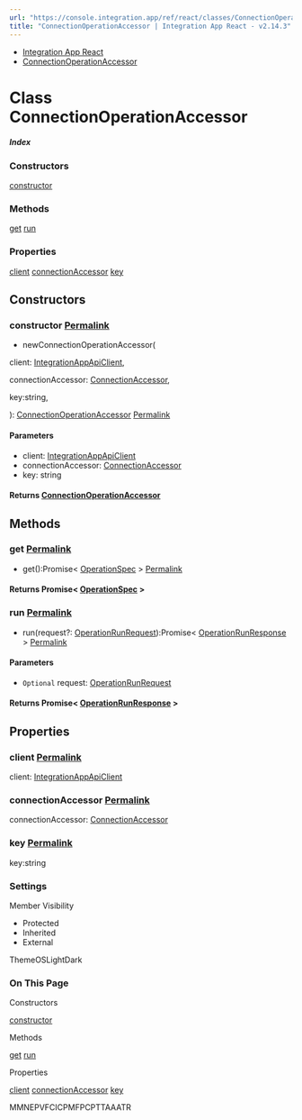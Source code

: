 ```yaml
---
url: "https://console.integration.app/ref/react/classes/ConnectionOperationAccessor.html"
title: "ConnectionOperationAccessor | Integration App React - v2.14.3"
---
```


- [Integration App React](https://console.integration.app/ref/react/index.html)
- [ConnectionOperationAccessor](https://console.integration.app/ref/react/classes/ConnectionOperationAccessor.html)

# Class ConnectionOperationAccessor

##### Index

### Constructors

[constructor](https://console.integration.app/ref/react/classes/ConnectionOperationAccessor.html#constructor)

### Methods

[get](https://console.integration.app/ref/react/classes/ConnectionOperationAccessor.html#get) [run](https://console.integration.app/ref/react/classes/ConnectionOperationAccessor.html#run)

### Properties

[client](https://console.integration.app/ref/react/classes/ConnectionOperationAccessor.html#client) [connectionAccessor](https://console.integration.app/ref/react/classes/ConnectionOperationAccessor.html#connectionaccessor) [key](https://console.integration.app/ref/react/classes/ConnectionOperationAccessor.html#key)

## Constructors

### constructor [Permalink](https://console.integration.app/ref/react/classes/ConnectionOperationAccessor.html\#constructor)

- newConnectionOperationAccessor(

client: [IntegrationAppApiClient](https://console.integration.app/ref/react/classes/_integration-app_react.IntegrationAppApiClient.html),

connectionAccessor: [ConnectionAccessor](https://console.integration.app/ref/react/classes/ConnectionAccessor.html),

key:string,

): [ConnectionOperationAccessor](https://console.integration.app/ref/react/classes/ConnectionOperationAccessor.html) [Permalink](https://console.integration.app/ref/react/classes/ConnectionOperationAccessor.html#constructorconnectionoperationaccessor)





#### Parameters



- client: [IntegrationAppApiClient](https://console.integration.app/ref/react/classes/_integration-app_react.IntegrationAppApiClient.html)
- connectionAccessor: [ConnectionAccessor](https://console.integration.app/ref/react/classes/ConnectionAccessor.html)
- key: string

#### Returns [ConnectionOperationAccessor](https://console.integration.app/ref/react/classes/ConnectionOperationAccessor.html)

## Methods

### get [Permalink](https://console.integration.app/ref/react/classes/ConnectionOperationAccessor.html\#get)

- get():Promise< [OperationSpec](https://console.integration.app/ref/react/interfaces/OperationSpec.html) > [Permalink](https://console.integration.app/ref/react/classes/ConnectionOperationAccessor.html#get-1)



#### Returns Promise< [OperationSpec](https://console.integration.app/ref/react/interfaces/OperationSpec.html) >


### run [Permalink](https://console.integration.app/ref/react/classes/ConnectionOperationAccessor.html\#run)

- run(request?: [OperationRunRequest](https://console.integration.app/ref/react/interfaces/OperationRunRequest.html)):Promise< [OperationRunResponse](https://console.integration.app/ref/react/interfaces/OperationRunResponse.html) > [Permalink](https://console.integration.app/ref/react/classes/ConnectionOperationAccessor.html#run-1)





#### Parameters



- `Optional` request: [OperationRunRequest](https://console.integration.app/ref/react/interfaces/OperationRunRequest.html)

#### Returns Promise< [OperationRunResponse](https://console.integration.app/ref/react/interfaces/OperationRunResponse.html) >

## Properties

### client [Permalink](https://console.integration.app/ref/react/classes/ConnectionOperationAccessor.html\#client)

client: [IntegrationAppApiClient](https://console.integration.app/ref/react/classes/_integration-app_react.IntegrationAppApiClient.html)

### connectionAccessor [Permalink](https://console.integration.app/ref/react/classes/ConnectionOperationAccessor.html\#connectionaccessor)

connectionAccessor: [ConnectionAccessor](https://console.integration.app/ref/react/classes/ConnectionAccessor.html)

### key [Permalink](https://console.integration.app/ref/react/classes/ConnectionOperationAccessor.html\#key)

key:string

### Settings

Member Visibility

- Protected
- Inherited
- External

ThemeOSLightDark

### On This Page

Constructors

[constructor](https://console.integration.app/ref/react/classes/ConnectionOperationAccessor.html#constructor)

Methods

[get](https://console.integration.app/ref/react/classes/ConnectionOperationAccessor.html#get) [run](https://console.integration.app/ref/react/classes/ConnectionOperationAccessor.html#run)

Properties

[client](https://console.integration.app/ref/react/classes/ConnectionOperationAccessor.html#client) [connectionAccessor](https://console.integration.app/ref/react/classes/ConnectionOperationAccessor.html#connectionaccessor) [key](https://console.integration.app/ref/react/classes/ConnectionOperationAccessor.html#key)

MMNEPVFCICPMFPCPTTAAATR